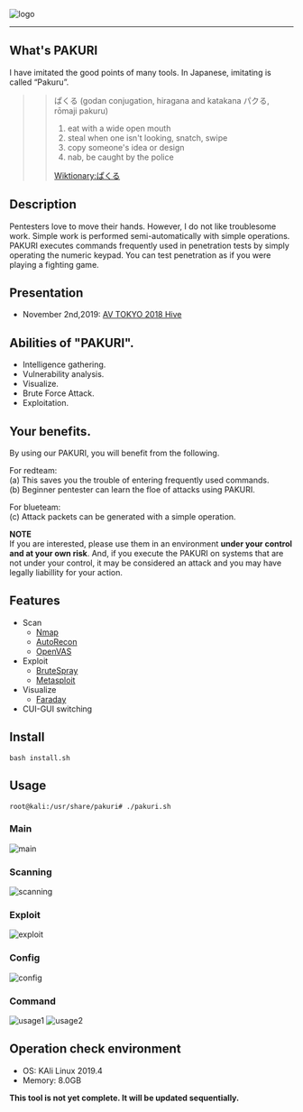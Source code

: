![logo](https://user-images.githubusercontent.com/16553787/70399114-c4db9c80-1a64-11ea-8d8e-5cf2f4f43ee0.png)

---
## What's PAKURI
I have imitated the good points of many tools.  In Japanese, imitating is called “Pakuru”.
>> ぱくる (godan conjugation, hiragana and katakana パクる, rōmaji pakuru)
>> 1. eat with a wide open mouth  
>> 2. steal when one isn't looking, snatch, swipe  
>> 3. copy someone's idea or design  
>> 4. nab, be caught by the police  
>> 
>> [Wiktionary:ぱくる](https://en.wiktionary.org/wiki/%E3%81%B1%E3%81%8F%E3%82%8B "ぱくる")
## Description
Pentesters love to move their hands. However, I do not like troublesome work. Simple work is performed semi-automatically with simple operations. PAKURI executes commands frequently used in penetration tests by simply operating the numeric keypad. You can test penetration as if you were playing a fighting game.

## Presentation
* November 2nd,2019: [AV TOKYO 2018 Hive](http://ja.avtokyo.org/avtokyo2019/event)

## Abilities of "PAKURI".
- Intelligence gathering.
- Vulnerability analysis.
- Visualize.
- Brute Force Attack.
- Exploitation.

## Your benefits.
By using our PAKURI, you will benefit from the following.  

For redteam:  
  (a) This saves you the trouble of entering frequently used commands.  
  (b) Beginner pentester can learn the floe of attacks using PAKURI.

For blueteam:  
  (c) Attack packets can be generated with a simple operation.  

**NOTE**  
If you are interested, please use them in an environment **under your control and at your own risk**. And, if you execute the PAKURI on systems that are not under your control, it may be considered an attack and you may have legally liabillity for your action.


## Features
- Scan
  - [Nmap](https://tools.kali.org/information-gathering/nmap)
  - [AutoRecon](https://github.com/Tib3rius/AutoRecon.git)
  - [OpenVAS](https://tools.kali.org/vulnerability-analysis/openvas)
- Exploit
  - [BruteSpray](https://tools.kali.org/password-attacks/brutespray)
  - [Metasploit](https://tools.kali.org/exploitation-tools/metasploit-framework)
- Visualize
  - [Faraday](https://github.com/infobyte/faraday.git)
- CUI-GUI switching

## Install
`bash install.sh`  
## Usage
`root@kali:/usr/share/pakuri# ./pakuri.sh`
### Main
![main](https://user-images.githubusercontent.com/16553787/70429943-08fa8b80-1abd-11ea-8729-659262982bb3.png)
### Scanning
![scanning](https://user-images.githubusercontent.com/16553787/70430090-570f8f00-1abd-11ea-956e-656d24b5e2f4.png)
### Exploit
![exploit](https://user-images.githubusercontent.com/16553787/70430110-668ed800-1abd-11ea-8df5-051b2bcebd90.png)
### Config
![config](https://user-images.githubusercontent.com/16553787/70430127-71496d00-1abd-11ea-8801-8d45383d6ee6.png)
### Command
![usage1](https://user-images.githubusercontent.com/16553787/70429539-1a8f6380-1abc-11ea-992f-9bb1e57fc8bf.png)
![usage2](https://user-images.githubusercontent.com/16553787/70429582-2d099d00-1abc-11ea-8ae8-2ea2c75b9a8b.png)

## Operation check environment
- OS: KAli Linux 2019.4
- Memory: 8.0GB


**This tool is not yet complete. It will be updated sequentially.**
